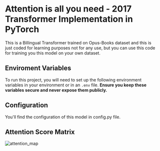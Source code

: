 
# Attention is all you need - 2017 Transformer Implementation in PyTorch

This is a Billingual Transformer trained on Opus-Books dataset and this is just coded for learning purposes not for any use, but you can use this code for training you this model on your own dataset.




## Enviroment Variables

To run this project, you will need to set up the following environment variables in your environment or in an `.env` file. **Ensure you keep these variables secure and never expose them publicly.**

## Configuration
You'll find the configuration of this model in config.py file.
## Attention Score Matrix

![attention_map](https://github.com/user-attachments/assets/db285592-84e5-4bea-866e-34e75f3ee5a0)


    